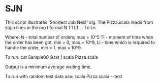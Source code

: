 # SJN
This script illustrates 'Shortest Job Next' alg.
The Pizza.scala reads from stgin lines in the next format
N
T1  L1
...
Tn  Ln

Where:
N - total number of orders, max = 10^5
Ti - moment of time when the order has been got, min = 0, max = 10^9,
Li - time which is required to handle the order, min = 1, max = 10^9


To run:
cat Sample00_9.txt | scala Pizza.scala 

Output is a minimum average waiting time.

To run with random test data use:
scala Pizza.scala --test
